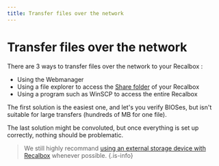 ```yaml
---
title: Transfer files over the network
---
```


# Transfer files over the network

There are 3 ways to transfer files over the network to your Recalbox : 

* Using the Webmanager
* Using a file explorer to access the [Share folder](share-folder.md) of your Recalbox
* Using a program such as WinSCP to access the entire Recalbox

The first solution is the easiest one, and let's you verify BIOSes, but isn't suitable for large transfers \(hundreds of MB for one file\).

The last solution might be convoluted, but once everything is set up correctly, nothing should be problematic.


>We still highly recommand [using an external storage device with Recalbox](../getting-started/external-storage-recalbox.md) whenever possible.
{.is-info}

